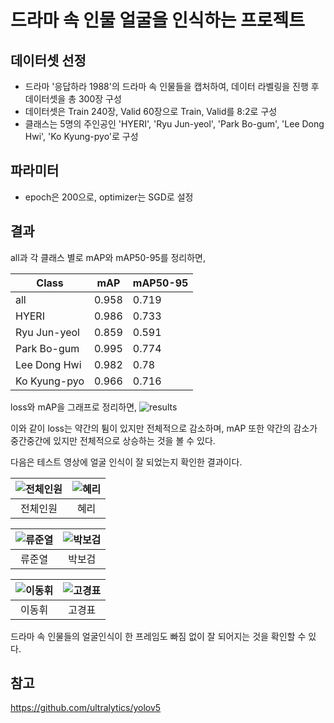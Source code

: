 # 드라마 속 인물 얼굴을 인식하는 프로젝트

## 데이터셋 선정
- 드라마 '응답하라 1988'의 드라마 속 인물들을 캡처하여, 데이터 라벨링을 진행 후 데이터셋을 총 300장 구성
- 데이터셋은 Train 240장, Valid 60장으로 Train, Valid를 8:2로 구성
- 클래스는 5명의 주인공인 'HYERI', 'Ryu Jun-yeol', 'Park Bo-gum', 'Lee Dong Hwi', 'Ko Kyung-pyo'로 구성

## 파라미터
- epoch은 200으로, optimizer는 SGD로 설정

## 결과

all과 각 클래스 별로 mAP와 mAP50-95를 정리하면,

|Class|mAP|mAP50-95|
|---|---|---|
|all|0.958|0.719|
|HYERI|0.986|0.733|
|Ryu Jun-yeol|0.859|0.591|
|Park Bo-gum|0.995|0.774|
|Lee Dong Hwi|0.982|0.78|
|Ko Kyung-pyo|0.966|0.716|

loss와 mAP을 그래프로 정리하면,
![results](https://github.com/NamOhSeung/Oh-Seung-Nam/assets/98510923/f9eb1cd6-0deb-4472-a284-73c2762f9c85)

이와 같이 loss는 약간의 튐이 있지만 전체적으로 감소하며, mAP 또한 약간의 감소가 중간중간에 있지만 전체적으로 상승하는 것을 볼 수 있다.


다음은 테스트 영상에 얼굴 인식이 잘 되었는지 확인한 결과이다.


|![전체인원](https://github.com/NamOhSeung/Oh-Seung-Nam/assets/98510923/4d0aefe2-9d07-41d7-a8cb-07e94db1a175)|![혜리](https://github.com/NamOhSeung/Oh-Seung-Nam/assets/98510923/a07d9c7e-3bfe-430d-8300-962ad25f44b5)|
|:---:|:---:|
|전체인원|혜리|

|![류준열](https://github.com/NamOhSeung/Oh-Seung-Nam/assets/98510923/c174efff-e3b8-4cbc-82d9-b90def324b1f)|![박보검](https://github.com/NamOhSeung/Oh-Seung-Nam/assets/98510923/55eacb48-863c-4d39-a9a3-c6e7bd60b207)
|:---:|:---:|
|류준열|박보검|

|![이동휘](https://github.com/NamOhSeung/Oh-Seung-Nam/assets/98510923/4d95e74b-81d4-48ac-91e2-07b26c37ad75)|![고경표](https://github.com/NamOhSeung/Oh-Seung-Nam/assets/98510923/a55eda39-94c1-401f-b1b9-a43995e2321f)|
|:---:|:---:|
|이동휘|고경표|

드라마 속 인물들의 얼굴인식이 한 프레임도 빠짐 없이 잘 되어지는 것을 확인할 수 있다.


## 참고
https://github.com/ultralytics/yolov5
